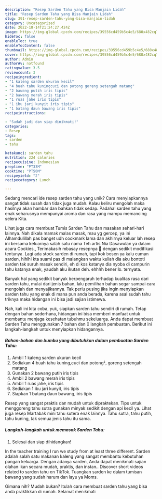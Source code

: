 ```yaml
---
description: "Resep Sarden Tahu yang Bisa Manjain Lidah"
title: "Resep Sarden Tahu yang Bisa Manjain Lidah"
slug: 391-resep-sarden-tahu-yang-bisa-manjain-lidah
category: Uncategorized
date: 2022-10-14T21:24:27.424Z
image: https://img-global.cpcdn.com/recipes/39556cd459b5c4e5/680x482cq70/sarden-tahu-foto-resep-utama.jpg
hideToc: false
enableToc: true
enableTocContent: false
thumbnail: https://img-global.cpcdn.com/recipes/39556cd459b5c4e5/680x482cq70/sarden-tahu-foto-resep-utama.jpg
cover: https://img-global.cpcdn.com/recipes/39556cd459b5c4e5/680x482cq70/sarden-tahu-foto-resep-utama.jpg
author: Admin
authorAv: notfound
ratingvalue: 3.5
reviewcount: 3
recipeingredient:
- "1 kaleng sarden ukuran kecil"
- "4 buah tahu kuningcuci dan potong goreng setengah matang"
- "2 bawang putih iris tipis"
- "2 bawang merah iris tipis"
- "1 ruas jahe iris tipis"
- "1 ibu jari kunyit iris tipis"
- "1 batang daun bawang iris tipis"
recipeinstructions:

- "Sudah jadi dan siap dinikmati!"
categories:
- Resep
tags:
- sarden
- tahu

katakunci: sarden tahu 
nutrition: 224 calories
recipecuisine: Indonesian
preptime: "PT33M"
cooktime: "PT50M"
recipeyield: "2"
recipecategory: Lunch

---
```





Sedang mencari ide resep sarden tahu yang unik? Cara menyiapkannya sangat tidak susah dan tidak juga mudah. Kalau keliru mengolah maka hasilnya akan hambar dan bahkan tidak sedap. Padahal sarden tahu yang enak seharusnya mempunyai aroma dan rasa yang mampu memancing selera Kita.





Lihat juga cara membuat Tumis Sarden Tahu dan masakan sehari-hari lainnya. Nah dikala mamak malas masak, mau yg gercep, ya ini Alhamdulillah pas banget udh cookmark lama dan akhirnya keluar lah resep ini bersama keluarnya salah satu nama Teh artis Nia Dasawulan ya dalam acara Cookies,, Terimakasih mbasay resepnya 🙏 dengan sedikit modifikasi tentunya. Lagi ada stock sarden di rumah, tapi kok bosen ya kalu cuman sarden, hihihi kta suami pas di malangkan waktu kuliah dia aku bontoti sarden tak suruh masak sendiri, eh di kos katanya dia nyoba di campurin tahu katanya enak, yaudah aku ikutan deh. ehhhh bener lo. ternyata.

Banyak hal yang sedikit banyak berpengaruh terhadap kualitas rasa dari sarden tahu, mulai dari jenis bahan, lalu pemilihan bahan segar sampai cara mengolah dan menyajikannya. Tak perlu pusing jika ingin menyiapkan sarden tahu yang enak di mana pun anda berada, karena asal sudah tahu triknya maka hidangan ini bisa jadi sajian istimewa.






Nah, kali ini kita coba, yuk, siapkan sarden tahu sendiri di rumah. Tetap dengan bahan sederhana, hidangan ini bisa memberi manfaat untuk membantu menjaga kesehatan tubuhmu sekeluarga. Anda dapat membuat Sarden Tahu menggunakan 7 bahan dan 0 langkah pembuatan. Berikut ini langkah-langkah untuk menyiapkan hidangannya.

<!--inarticleads1-->

##### Bahan-bahan dan bumbu yang dibutuhkan dalam pembuatan Sarden Tahu:

1. Ambil 1 kaleng sarden ukuran kecil
1. Sediakan 4 buah tahu kuning,cuci dan potong², goreng setengah matang
1. Gunakan 2 bawang putih iris tipis
1. Ambil 2 bawang merah iris tipis
1. Ambil 1 ruas jahe, iris tipis
1. Sediakan 1 ibu jari kunyit, iris tipis
1. Siapkan 1 batang daun bawang, iris tipis


Resep yang sangat praktis dan mudah untuk dipraktekan. Tips untuk menggoreng tahu sutra gunakan minyak sedikit dengan api kecil ya. Lihat juga resep Martabak mini tahu sutera enak lainnya. Tahu sutra, tahu putih, tahu kuning, tak semua jenis tahu itu sama. 

<!--inarticleads2-->

##### Langkah-langkah untuk memasak Sarden Tahu:


1. Selesai dan siap dihidangkan!

In the teacher training I run we study from at least three different. Sarden adalah salah satu makanan kaleng yang sangat membantu kebutuhan pangan keluarga. Dengan adanya sarden, Anda dapat menikmati sajian olahan ikan secara mudah, praktis, dan instan.. Discover short videos related to sarden tahu on TikTok. Tuangkan sarden ke dalam tumisan bawang yang sudah harum dan layu ya Moms. 

Gimana nih? Mudah bukan? Itulah cara membuat sarden tahu yang bisa anda praktikkan di rumah. Selamat menikmati
